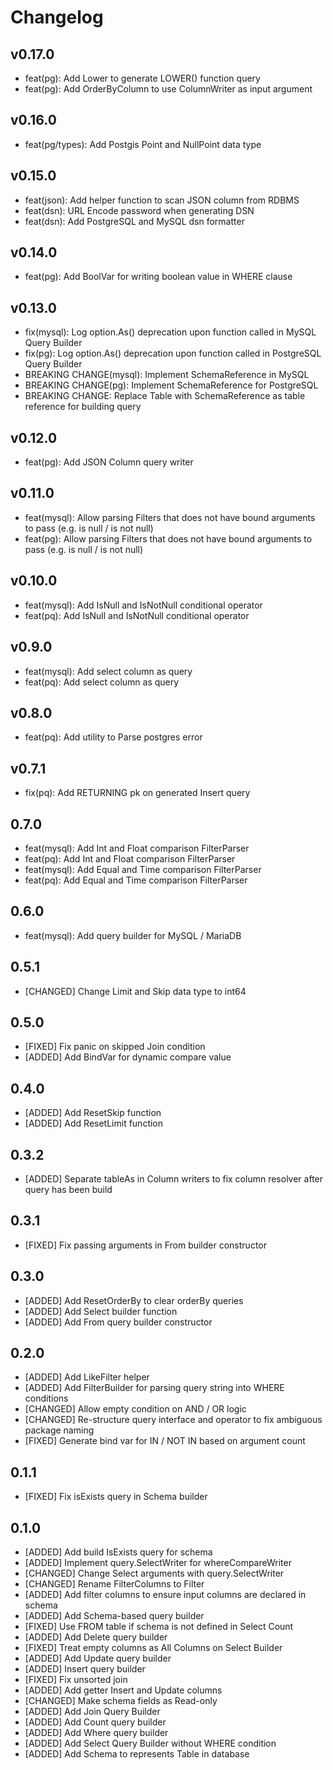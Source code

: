 # Changelog

## v0.17.0

- feat(pg): Add Lower to generate LOWER() function query
- feat(pg): Add OrderByColumn to use ColumnWriter as input argument

## v0.16.0

- feat(pg/types): Add Postgis Point and NullPoint data type

## v0.15.0

- feat(json): Add helper function to scan JSON column from RDBMS
- feat(dsn): URL Encode password when generating DSN
- feat(dsn): Add PostgreSQL and MySQL dsn formatter

## v0.14.0

- feat(pg): Add BoolVar for writing boolean value in WHERE clause

## v0.13.0

- fix(mysql): Log option.As() deprecation upon function called in MySQL Query Builder
- fix(pg): Log option.As() deprecation upon function called in PostgreSQL Query Builder
- BREAKING CHANGE(mysql): Implement SchemaReference in MySQL
- BREAKING CHANGE(pg): Implement SchemaReference for PostgreSQL
- BREAKING CHANGE: Replace Table with SchemaReference as table reference for building query

## v0.12.0

- feat(pg): Add JSON Column query writer

## v0.11.0

- feat(mysql): Allow parsing Filters that does not have bound arguments to pass (e.g. is null / is not null)
- feat(pg): Allow parsing Filters that does not have bound arguments to pass (e.g. is null / is not null)

## v0.10.0

- feat(mysql): Add IsNull and IsNotNull conditional operator
- feat(pq): Add IsNull and IsNotNull conditional operator

## v0.9.0

- feat(mysql): Add select column as query
- feat(pq): Add select column as query

## v0.8.0

- feat(pq): Add utility to Parse postgres error

## v0.7.1

- fix(pq): Add RETURNING pk on generated Insert query

## 0.7.0

- feat(mysql): Add Int and Float comparison FilterParser
- feat(pq): Add Int and Float comparison FilterParser
- feat(mysql): Add Equal and Time comparison FilterParser
- feat(pq): Add Equal and Time comparison FilterParser

## 0.6.0

- feat(mysql): Add query builder for MySQL / MariaDB

## 0.5.1

- [CHANGED] Change Limit and Skip data type to int64

## 0.5.0

- [FIXED] Fix panic on skipped Join condition
- [ADDED] Add BindVar for dynamic compare value

## 0.4.0

- [ADDED] Add ResetSkip function
- [ADDED] Add ResetLimit function

## 0.3.2

- [ADDED] Separate tableAs in Column writers to fix column resolver after query has been build

## 0.3.1

- [FIXED] Fix passing arguments in From builder constructor

## 0.3.0

- [ADDED] Add ResetOrderBy to clear orderBy queries
- [ADDED] Add Select builder function
- [ADDED] Add From query builder constructor

## 0.2.0

- [ADDED] Add LikeFilter helper
- [ADDED] Add FilterBuilder for parsing query string into WHERE conditions
- [CHANGED] Allow empty condition on AND / OR logic
- [CHANGED] Re-structure query interface and operator to fix ambiguous package naming 
- [FIXED] Generate bind var for IN / NOT IN based on argument count

## 0.1.1

- [FIXED] Fix isExists query in Schema builder

## 0.1.0

- [ADDED] Add build IsExists query for schema
- [ADDED] Implement query.SelectWriter for whereCompareWriter
- [CHANGED] Change Select arguments with query.SelectWriter
- [CHANGED] Rename FilterColumns to Filter
- [ADDED] Add filter columns to ensure input columns are declared in schema
- [ADDED] Add Schema-based query builder
- [FIXED] Use FROM table if schema is not defined in Select Count
- [ADDED] Add Delete query builder
- [FIXED] Treat empty columns as All Columns on Select Builder
- [ADDED] Add Update query builder
- [ADDED] Insert query builder
- [FIXED] Fix unsorted join
- [ADDED] Add getter Insert and Update columns
- [CHANGED] Make schema fields as Read-only
- [ADDED] Add Join Query Builder
- [ADDED] Add Count query builder
- [ADDED] Add Where query builder
- [ADDED] Add Select Query Builder without WHERE condition
- [ADDED] Add Schema to represents Table in database
